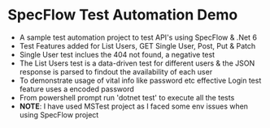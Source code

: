 # SpecFlow Test Automation Demo
- A sample test automation project to test API's using SpecFlow & .Net 6
- Test Features added for List Users, GET Single User, Post, Put & Patch
- Single User test inclues the 404 not found, a negative test
- The List Users test is a data-driven test for different users & the JSON response is parsed to findout the availability of each user
- To demonstrate usage of vital info like password etc effective Login test feature uses a encoded password
- From powershell prompt run 'dotnet test' to execute all the tests
- **NOTE**: I have used MSTest project as I faced some env issues when using SpecFlow project
